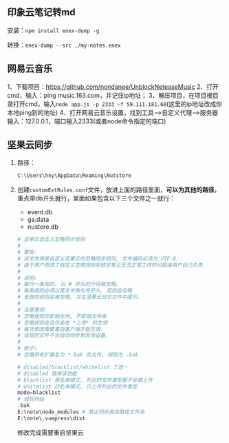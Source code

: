 ## 印象云笔记转md

安装：`npm install enex-dump -g`

转换：`enex-dump --src ./my-notes.enex`



## 网易云音乐

1、下载项目：https://github.com/nondanee/UnblockNeteaseMusic
2、打开cmd，输入：ping music.163.com，并记住ip地址；
3、解压项目，在项目根目录打开cmd，输入`node app.js -p 2333 -f 59.111.181.60`(这里的ip地址改成你本地ping到的地址)
4、打开网易云音乐设置，找到工具-->自定义代理-->服务器输入：127.0.0.1，端口输入2333(或者node命令指定的端口)



## 坚果云同步

1. 路径：

   ```js
   C:\Users\hny\AppData\Roaming\Nutstore
   ```

2. 创建`customExtRules.conf`文件，放进上面的路径里面，**可以为其他的路径**，重点带db开头就行，里面如果包含以下三个文件之一就行：

   * event.db
   * ga.data
   * nustore.db

   ```bash
   # 坚果云自定义忽略同步规则
   # 
   # 警告:
   # 该文件用来自定义坚果云的忽略同步规则, 文件编码必须为 UTF-8.
   # 由于用户修改了自定义忽略规则导致坚果云无法正常工作的问题由用户自己负责.
   #
   # 说明:
   # 每行一条规则. 以 # 开头的行将被忽略.
   # 每条规则必须以英文半角句号开头, 否则会忽略
   # 无效的规则会被忽略, 并在坚果云日志文件中提示.
   #
   # 注意事项:
   # 忽略规则仅影响文件, 不影响文件夹
   # 忽略规则会且仅会在 *上传* 时生效
   # 每次修改需要重启客户端才能生效.
   # 该规则文件不会自动同步到其他设备.
   #
   # 例子:
   # 忽略所有扩展名为 *.bak 的文件, 规则为 .bak
   
   # disabled/blacklist/whitelist 三选一
   # disabled 禁用该功能
   # blacklist 黑名单模式, 列出的文件类型都不会被上传
   # whitelist 白名单模式, 只上传列出的文件类型
   mode=blacklist
   # 规则开始
   .bak
   E:\note\node_modules # 禁止同步具体路径文件夹
   E:\note\.vuepress\dist
   ```
   
   修改完成需要重启坚果云

